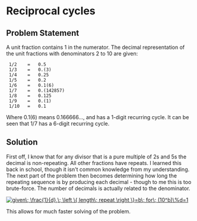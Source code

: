 # Reciprocal cycles

## Problem Statement



A unit fraction contains 1 in the numerator. The decimal representation of the unit fractions with denominators 2 to 10 are given:

     1/2	= 	0.5
     1/3	= 	0.(3)
     1/4	= 	0.25
     1/5	= 	0.2
     1/6	= 	0.1(6)
     1/7	= 	0.(142857)
     1/8	= 	0.125
     1/9	= 	0.(1)
     1/10	= 	0.1 

Where 0.1(6) means 0.166666..., and has a 1-digit recurring cycle. It can be seen that 1/7 has a 6-digit recurring cycle.

## Solution
First off, I know that for any divisor that is a pure multiple of 2s and 5s the decimal is non-repeating. All other fractions have repeats. I learned this back in school, though it isn't common knowledge from my understanding. The next part of the problem then becomes determining how long the repeating sequence is by producing each decimal - though to me this is too brute-force. The number of decimals is actually related to the denominator.

<a href="https://www.codecogs.com/eqnedit.php?latex=given\;&space;\frac{1}{d},\;&space;\left&space;\{&space;length\;&space;repeat&space;\right&space;\}=b\;&space;for\;&space;(10^b)\%d=1" target="_blank"><img src="https://latex.codecogs.com/gif.latex?given\;&space;\frac{1}{d},\;&space;\left&space;\{&space;length\;&space;repeat&space;\right&space;\}=b\;&space;for\;&space;(10^b)\%d=1" title="given\; \frac{1}{d},\; \left \{ length\; repeat \right \}=b\; for\; (10^b)\%d=1" /></a>

This allows for much faster solving of the problem.